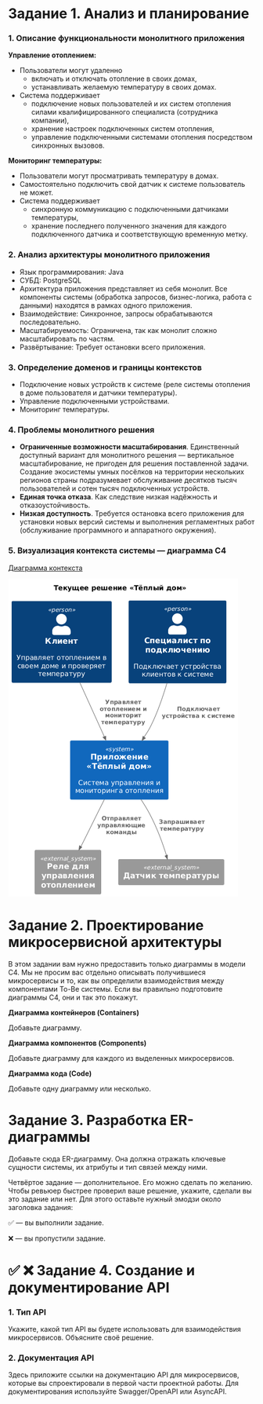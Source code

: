 # Задание 1. Анализ и планирование

### 1. Описание функциональности монолитного приложения

**Управление отоплением:**

- Пользователи могут удаленно
	- включать и отключать отопление в своих домах,
	- устанавливать желаемую температуру в своих домах.
- Система поддерживает
	- подключение новых пользователей и их систем отопления силами квалифицированного специалиста (сотрудника компании),
	- хранение настроек подключенных систем отопления,
	- управление подключенными системами отопления посредством синхронных вызовов.

**Мониторинг температуры:**

- Пользователи могут просматривать температуру в домах.
- Самостоятельно подключить свой датчик к системе пользователь не может.
- Система поддерживает
	- синхронную коммуникацию с подключенными датчиками температуры,
	- хранение последнего полученного значения для каждого подключенного датчика и соответствующую временную метку.

### 2. Анализ архитектуры монолитного приложения

- Язык программирования: Java
- СУБД: PostgreSQL
- Архитектура приложения представляет из себя монолит. Все компоненты системы (обработка запросов, бизнес-логика, работа с данными) находятся в рамках одного приложения.
- Взаимодействие: Синхронное, запросы обрабатываются последовательно.
- Масштабируемость: Ограничена, так как монолит сложно масштабировать по частям.
- Развёртывание: Требует остановки всего приложения.

### 3. Определение доменов и границы контекстов

- Подключение новых устройств к системе (реле системы отопления в доме пользователя и датчики температуры).
- Управление подключенными устройствами.
- Мониторинг температуры.

### **4. Проблемы монолитного решения**

- **Ограниченные возможности масштабирования**. Единственный доступный вариант для монолитного решения — вертикальное масштабирование, не пригоден для решения поставленной задачи. Создание экосистемы умных посёлков на территории нескольких регионов страны подразумевает обслуживание десятков тысяч пользователей и сотен тысяч подключенных устройств.
- **Единая точка отказа**. Как следствие низкая надёжность и отказоустойчивость.
- **Низкая доступность**. Требуется остановка всего приложения для установки новых версий системы и выполнения регламентных работ (обслуживание программного и аппаратного окружения).

### 5. Визуализация контекста системы — диаграмма С4

[Диаграмма контекста](diagrams/context.puml)

![Изображение диаграммы](diagrams/context.png)

# Задание 2. Проектирование микросервисной архитектуры

В этом задании вам нужно предоставить только диаграммы в модели C4. Мы не просим вас отдельно описывать получившиеся микросервисы и то, как вы определили взаимодействия между компонентами To-Be системы. Если вы правильно подготовите диаграммы C4, они и так это покажут.

**Диаграмма контейнеров (Containers)**

Добавьте диаграмму.

**Диаграмма компонентов (Components)**

Добавьте диаграмму для каждого из выделенных микросервисов.

**Диаграмма кода (Code)**

Добавьте одну диаграмму или несколько.

# Задание 3. Разработка ER-диаграммы

Добавьте сюда ER-диаграмму. Она должна отражать ключевые сущности системы, их атрибуты и тип связей между ними.

Четвёртое задание — дополнительное. Его можно сделать по желанию. Чтобы ревьюер быстрее проверил ваше решение, укажите, сделали вы это задание или нет. Для этого оставьте нужный эмодзи около заголовка задания:

✅ — вы выполнили задание.

❌ — вы пропустили задание.

# ✅ ❌ Задание 4. Создание и документирование API

### 1. Тип API

Укажите, какой тип API вы будете использовать для взаимодействия микросервисов. Объясните своё решение.

### 2. Документация API

Здесь приложите ссылки на документацию API для микросервисов, которые вы спроектировали в первой части проектной работы. Для документирования используйте Swagger/OpenAPI или AsyncAPI.